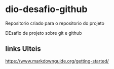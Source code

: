 # dio-desafio-github
Repositorio criado para o repositorio do projeto

DEsafio de projeto sobre git e github
## links Ulteis
https://www.markdownguide.org/getting-started/  
